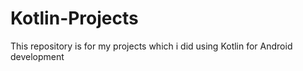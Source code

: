 # Kotlin-Projects
This repository is for my projects which i did using Kotlin for Android development
